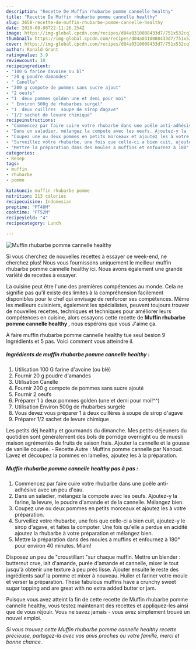 ```yaml
---
description: "Recette De Muffin rhubarbe pomme cannelle healthy"
title: "Recette De Muffin rhubarbe pomme cannelle healthy"
slug: 3658-recette-de-muffin-rhubarbe-pomme-cannelle-healthy
date: 2020-08-08T22:11:26.254Z
image: https://img-global.cpcdn.com/recipes/d04a0310008433d7/751x532cq70/muffin-rhubarbe-pomme-cannelle-healthy-photo-principale-de-la-recette.jpg
thumbnail: https://img-global.cpcdn.com/recipes/d04a0310008433d7/751x532cq70/muffin-rhubarbe-pomme-cannelle-healthy-photo-principale-de-la-recette.jpg
cover: https://img-global.cpcdn.com/recipes/d04a0310008433d7/751x532cq70/muffin-rhubarbe-pomme-cannelle-healthy-photo-principale-de-la-recette.jpg
author: Ronald Grant
ratingvalue: 3.9
reviewcount: 10
recipeingredient:
- "100 G farine davoine ou bl"
- "20 g poudre damandes"
- " Canelle"
- "200 g compote de pommes sans sucre ajout"
- "2 oeufs"
- "1  deux pommes golden une et demi pour moi"
- " Environ 500g de rhubarbes surgel"
- "1  deux cuillres  soupe de sirop dagave"
- "1/2 sachet de levure chimique"
recipeinstructions:
- "Commencez par faire cuire votre rhubarbe dans une poêle anti-adhésive avec un peu d&#39;eau."
- "Dans un saladier, mélangez la compote avec les oeufs. Ajoutez-y la farine, la levure, le poudre d&#39;amande et de la cannelle. Mélangez bien."
- "Coupez une ou deux pommes en petits morceaux et ajoutez les à votre préparation."
- "Surveillez votre rhubarbe, une fois que celle-ci a bien cuit, ajoutez-y le sirop d&#39;agave, et faites la compoter. Une fois qu&#39;elle a perdue en acidité ajoutez la rhubarbe à votre préparation et mélangez bien."
- "Mettre la préparation dans des moules a muffins et enfournez à 180° pour environ 40 minutes. Miam!"
categories:
- Resep
tags:
- muffin
- rhubarbe
- pomme

katakunci: muffin rhubarbe pomme 
nutrition: 213 calories
recipecuisine: Indonesian
preptime: "PT40M"
cooktime: "PT52M"
recipeyield: "4"
recipecategory: Lunch

---
```



![Muffin rhubarbe pomme cannelle healthy](https://img-global.cpcdn.com/recipes/d04a0310008433d7/751x532cq70/muffin-rhubarbe-pomme-cannelle-healthy-photo-principale-de-la-recette.jpg)

Si vous cherchez de nouvelles recettes à essayer ce week-end, ne cherchez plus! Nous vous fournissons uniquement le meilleur muffin rhubarbe pomme cannelle healthy ici. Nous avons également une grande variété de recettes à essayer.

La cuisine peut être l'une des premières compétences au monde. Cela ne signifie pas qu'il existe des limites à la compréhension facilement disponibles pour le chef qui envisage de renforcer ses compétences. Même les meilleurs cuisiniers, également les spécialistes, peuvent toujours trouver de nouvelles recettes, techniques et techniques pour améliorer leurs compétences en cuisine, alors essayons cette recette de <strong> Muffin rhubarbe pomme cannelle healthy </strong>, nous espérons que vous J'aime ça.

<!--inarticleads1-->

À faire muffin rhubarbe pomme cannelle healthy tue seul besion 9 Ingrédients et 5 pas. Voici comment vous atteindre il.

##### Ingrédients de muffin rhubarbe pomme cannelle healthy :

1. Utilisation 100 G farine d&#39;avoine (ou blé)
1. Fournir 20 g poudre d&#39;amandes
1. Utilisation  Canelle
1. Fournir 200 g compote de pommes sans sucre ajouté
1. Fournir 2 oeufs
1. Préparer 1 à deux pommes golden (une et demi pour moi!^^)
1. Utilisation  Environ 500g de rhubarbes surgelé
1. Vous devez vous préparer 1 à deux cuillères à soupe de sirop d&#39;agave
1. Préparer 1/2 sachet de levure chimique


Les petits déj healthy et gourmands du dimanche. Mes petits-déjeuners du quotidien sont généralement des bols de porridge overnight ou de muesli maison agrémentés de fruits de saison frais. Ajouter la cannelle et la gousse de vanille coupée. - Recette Autre : Muffins pomme cannelle par Nanoud. Lavez et découpez la pommes en lamelles, ajoutez les à la préparation. 

<!--inarticleads2-->

##### Muffin rhubarbe pomme cannelle healthy pas à pas :

1. Commencez par faire cuire votre rhubarbe dans une poêle anti-adhésive avec un peu d&#39;eau.
1. Dans un saladier, mélangez la compote avec les oeufs. Ajoutez-y la farine, la levure, le poudre d&#39;amande et de la cannelle. Mélangez bien.
1. Coupez une ou deux pommes en petits morceaux et ajoutez les à votre préparation.
1. Surveillez votre rhubarbe, une fois que celle-ci a bien cuit, ajoutez-y le sirop d&#39;agave, et faites la compoter. Une fois qu&#39;elle a perdue en acidité ajoutez la rhubarbe à votre préparation et mélangez bien.
1. Mettre la préparation dans des moules a muffins et enfournez à 180° pour environ 40 minutes. Miam!


Disposez un peu de &#34;croustillant &#34;sur chaque muffin. Mettre un blender : butternut crue, lait d&#39;amande, purée d&#39;amande et cannelle, mixer le tout jusqu&#39;à obtenir une texture à peu près lisse. Ajouter ensuite le reste des ingrédients sauf la pomme et mixer à nouveau. Huiler et fariner votre moule et verser la préparation. These fabulous muffins have a crunchy sweet sugar topping and are great with no extra added butter or jam. 

<!--inarticleads1-->

<p>
Puisque vous avez atteint la fin de cette recette de Muffin rhubarbe pomme cannelle healthy, vous testez maintenant des recettes et appliquez-les ainsi que de vous réjouir. Vous ne savez jamais - vous avez simplement trouvé un nouvel emploi.
</p>

<p>
<i>Si vous trouvez cette Muffin rhubarbe pomme cannelle healthy recette précieuse, partagez-la avec vos amis proches ou votre famille, merci et bonne chance.</i>
</p>
